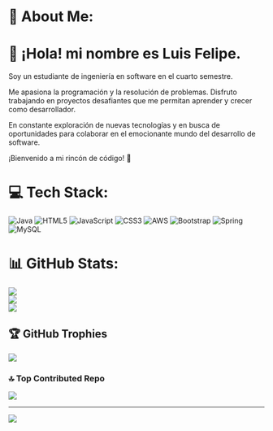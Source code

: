 # 💫 About Me:
# 👋 ¡Hola! mi nombre es Luis Felipe.
Soy un estudiante de ingeniería en software en el cuarto semestre. 

Me apasiona la programación y la resolución de problemas. Disfruto trabajando en proyectos desafiantes que me permitan aprender y crecer como desarrollador. 

En constante exploración de nuevas tecnologías y en busca de oportunidades para colaborar en el emocionante mundo del desarrollo de software.

¡Bienvenido a mi rincón de código! 🚀

# 💻 Tech Stack:
![Java](https://img.shields.io/badge/java-%23ED8B00.svg?style=flat&logo=openjdk&logoColor=white) ![HTML5](https://img.shields.io/badge/html5-%23E34F26.svg?style=flat&logo=html5&logoColor=white) ![JavaScript](https://img.shields.io/badge/javascript-%23323330.svg?style=flat&logo=javascript&logoColor=%23F7DF1E) ![CSS3](https://img.shields.io/badge/css3-%231572B6.svg?style=flat&logo=css3&logoColor=white) ![AWS](https://img.shields.io/badge/AWS-%23FF9900.svg?style=flat&logo=amazon-aws&logoColor=white) ![Bootstrap](https://img.shields.io/badge/bootstrap-%238511FA.svg?style=flat&logo=bootstrap&logoColor=white) ![Spring](https://img.shields.io/badge/spring-%236DB33F.svg?style=flat&logo=spring&logoColor=white) ![MySQL](https://img.shields.io/badge/mysql-%2300000f.svg?style=flat&logo=mysql&logoColor=white)
# 📊 GitHub Stats:
![](https://github-readme-stats.vercel.app/api?username=SotoDev-2901&theme=radical&hide_border=false&include_all_commits=true&count_private=true)<br/>
![](https://github-readme-streak-stats.herokuapp.com/?user=SotoDev-2901&theme=radical&hide_border=false)<br/>
![](https://github-readme-stats.vercel.app/api/top-langs/?username=SotoDev-2901&theme=radical&hide_border=false&include_all_commits=true&count_private=true&layout=compact)

## 🏆 GitHub Trophies
![](https://github-profile-trophy.vercel.app/?username=SotoDev-2901&theme=radical&no-frame=false&no-bg=false&margin-w=4)

### 🔝 Top Contributed Repo
![](https://github-contributor-stats.vercel.app/api?username=SotoDev-2901&limit=5&theme=radical&combine_all_yearly_contributions=true)

---
[![](https://visitcount.itsvg.in/api?id=SotoDev-2901&icon=2&color=1)](https://visitcount.itsvg.in)

<!-- Proudly created with GPRM ( https://gprm.itsvg.in ) -->